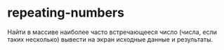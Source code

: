 # repeating-numbers
Найти в массиве наиболее часто встречающееся число (числа, если таких несколько)
вывести на экран исходные данные и результаты.
